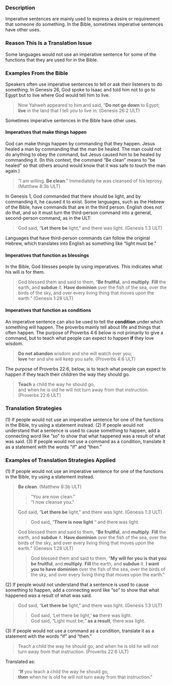 ### Description

Imperative sentences are mainly used to express a desire or requirement that someone do something. In the Bible, sometimes imperative sentences have other uses.

### Reason This Is a Translation Issue

Some languages would not use an imperative sentence for some of the functions that they are used for in the Bible.

### Examples From the Bible

Speakers often use imperative sentences to tell or ask their listeners to do something. In Genesis 26, God spoke to Isaac and told him not to go to Egypt but to live where God would tell him to live.

> Now Yahweh appeared to him and said, “**Do not go down** to Egypt; **live** in the land that I tell you to live in. (Genesis 26:2 ULT)

Sometimes imperative sentences in the Bible have other uses.

#### Imperatives that make things happen

God can make things happen by commanding that they happen. Jesus healed a man by commanding that the man be healed. The man could not do anything to obey the command, but Jesus caused him to be healed by commanding it. (In this context, the command “Be clean” means to “be healed” so that others around would know that it was safe to touch the man again.)

> “I am willing. **Be clean**.” Immediately he was cleansed of his leprosy. (Matthew 8:3b ULT)

In Genesis 1, God commanded that there should be light, and by commanding it, he caused it to exist. Some languages, such as the Hebrew of the Bible, have commands that are in the third person. English does not do that, and so it must turn the third-person command into a general, second-person command, as in the ULT:

> God said, “**Let there be** light,” and there was light. (Genesis 1:3 ULT)

Languages that have third-person commands can follow the original Hebrew, which translates into English as something like “light must be.”

#### Imperatives that function as blessings

In the Bible, God blesses people by using imperatives. This indicates what his will is for them.

> God blessed them and said to them, “**Be fruitful**, and **multiply**. **Fill** the earth, and **subdue** it. **Have dominion** over the fish of the sea, over the birds of the sky, and over every living thing that moves upon the earth.” (Genesis 1:28 ULT)


#### Imperatives that function as conditions

An imperative sentence can also be used to tell the **condition** under which something will happen.  The proverbs mainly tell about life and things that often happen. The purpose of Proverbs 4:6 below is not primarily to give a command, but to teach what people can expect to happen **if** they love wisdom.

>**Do not abandon** wisdom and she will watch over you;  
> **love** her and she will keep you safe. (Proverbs 4:6 ULT)

The purpose of Proverbs 22:6, below, is to teach what people can expect to happen if they teach their children the way they should go.

> **Teach** a child the way he should go,  
> and when he is old he will not turn away from that instruction. (Proverbs 22:6 ULT)

### Translation Strategies

(1) If people would not use an imperative sentence for one of the functions in the Bible, try using a statement instead.
(2) If people would not understand that a sentence is used to cause something to happen, add a connecting word like “so” to show that what happened was a result of what was said.
(3) If people would not use a command as a condition, translate it as a statement with the words “if” and “then.”

### Examples of Translation Strategies Applied

(1) If people would not use an imperative sentence for one of the functions in the Bible, try using a statement instead.

> **Be clean**. (Matthew 8:3b ULT)
> 
> > “You are now clean.”  
> > “I now cleanse you.”
> 
> God said, “**Let there be** light,” and there was light. (Genesis 1:3 ULT)
> 
> > God said, “**There is now light** “ and there was light.
> 
> God blessed them and said to them, “**Be fruitful**, and **multiply**. **Fill** the earth, and **subdue** it. **Have dominion** over the fish of the sea, over the birds of the sky, and over every living thing that moves upon the earth.” (Genesis 1:28 ULT)
> 
> > God blessed them and said to them, “**My will for you is that you be fruitful**, and **multiply**. **Fill** the earth, and **subdue** it. **I want you to have dominion** over the fish of the sea, over the birds of the sky, and over every living thing that moves upon the earth.”

(2) If people would not understand that a sentence is used to cause something to happen, add a connecting word like “so” to show that what happened was a result of what was said.

> God said, “**Let there be** light,” and there was light. (Genesis 1:3 ULT)
> 
> > God said, ‘Let there be light,’ **so** there was light.  
> > God said, “Light must be;” **as a result**, there was light.

(3) If people would not use a command as a condition, translate it as a statement with the words “if” and “then.”

> Teach a child the way he should go, and when he is old he will not turn away from that instruction. (Proverbs 22:6 ULT)

Translated as:

> “**If** you teach a child the way he should go,  
> **then** when he is old he will not turn away from that instruction.”